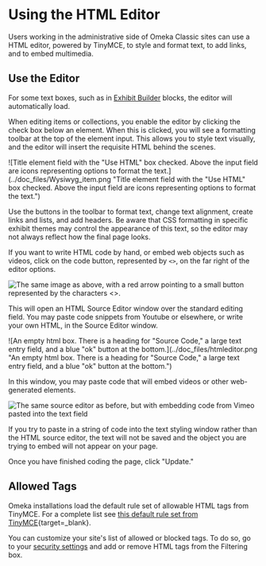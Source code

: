 # Using the HTML Editor

Users working in the administrative side of Omeka Classic sites can use a HTML editor, powered by TinyMCE, to style and format text, to add links, and to embed multimedia.

Use the Editor
----------------------------------------------------------------
For some text boxes, such as in [Exhibit Builder](../Plugins/ExhibitBuilder.md) blocks, the editor will automatically load.

When editing items or collections, you enable the editor by clicking the check box below an element. When this is clicked, you will see a formatting toolbar at the top of the element input. This allows you to style text visually, and the editor will insert the requisite HTML behind the scenes.

![Title element field with the "Use HTML" box checked. Above the input field are icons representing options to format the text.](../doc_files/Wysiwyg_item.png "Title element field with the "Use HTML" box checked. Above the input field are icons representing options to format the text.")

Use the buttons in the toolbar to format text, change text alignment, create links and lists, and add headers. Be aware that CSS formatting in specific exhibit themes may control the appearance of this text, so the editor may not always reflect how the final page looks.

If you want to write HTML code by hand, or embed web objects such as videos, click on the code button, represented by `<>`, on the far right of the editor options.

![The same image as above, with a red arrow pointing to a small button represented by the characters <>.](../doc_files/Wysiwyg_HTMLbutton.png "The same image as above, with a red arrow pointing to a small button represented by the characters <>.")

This will open an HTML Source Editor window over the standard editing field. You may paste code snippets from Youtube or elsewhere, or write your own HTML, in the Source Editor window. 

![An empty html box. There is a heading for "Source Code," a large text entry field, and a blue "ok" button at the bottom.](../doc_files/htmleditor.png "An empty html box. There is a heading for "Source Code," a large text entry field, and a blue "ok" button at the bottom.")

<!--- remove this image, not needed --->

In this window, you may paste code that will embed videos or other web-generated elements. 

![The same source editor as before, but with embedding code from Vimeo pasted into the text field](../doc_files/htmlembed.png "The same source editor as before, but with embedding code from Vimeo pasted into the text field")

If you try to paste in a string of code into the text styling window rather than the HTML source editor, the text will not be saved and the object you are trying to embed will not appear on your page. 

Once you have finished coding the page, click "Update."

Allowed Tags
----------------------------------------------------------------

Omeka installations load the default rule set of allowable HTML tags from TinyMCE. For a complete list see [this default rule set from TinyMCE](http://tinymce.moxiecode.com/wiki.php/Configuration:valid_elements){target=_blank}.

You can customize your site's list of allowed or blocked tags. To do so, go to your [security settings](../Admin/Settings/Security_Settings.md#html-filtering) and add or remove HTML tags from the Filtering box. 

